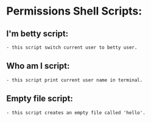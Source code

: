 # Permissions Shell Scripts:

## I'm betty script:
    - this script switch current user to betty user.

## Who am I script:
    - this script print current user name in terminal.

## Empty file script:
    - this script creates an empty file called 'hello'.